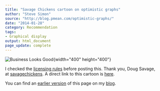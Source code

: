 ```yaml
---
title: "Savage Chickens cartoon on optimistic graphs"
author: "Steve Simon"
source: "http://blog.pmean.com/optimistic-graphs/"
date: "2014-01-28"
category: Recommendation
tags:
- Graphical display
output: html_document
page_update: complete
---
```


![Business Looks
Good](https://www.savagechickens.com/wp-content/uploads/chickengraphs.jpg){width="400" height="400"}

<!---more--->

I checked the [licensing rules][sav1] before posting this. Thank you, Doug Savage, at [savagechickens][sav2]. A direct link to this cartoon is [here][sav3].

You can find an [earlier version][sim1] of this page on my [blog][sim2].

[sim1]: http://blog.pmean.com/optimistic-graphs/
[sim2]: http://blog.pmean.com

[sav1]: http://www.savagechickens.com/rates
[sav2]: http://www.savagechickens.com/
[sav3]: http://www.savagechickens.com/2014/01/business-looks-good.html